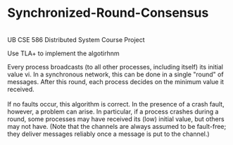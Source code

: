 # Synchronized-Round-Consensus
<br>
UB CSE 586 Distributed System Course Project <br>

Use TLA+ to implement the algotirhnm


Every process broadcasts (to all other processes, including itself) its initial
value vi. In a synchronous network, this can be done in a single "round" of
messages. After this round, each process decides on the minimum value it
received.<br><br>
If no faults occur, this algorithm is correct. In the presence of a crash
fault, however, a problem can arise. In particular, if a process crashes during
a round, some processes may have received its (low) initial value, but others
may not have. (Note that the channels are always assumed to be fault-free;
they deliver messages reliably once a message is put to the channel.)

